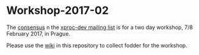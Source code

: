 # Workshop-2017-02

The [consensus](http://markmail.org/search/?q=list%3Axproc-dev#query:list%3Axproc-dev+page:1+mid:tzcj5nlnhj6oczqb+state:results)
n the [xproc-dev mailing list](http://markmail.org/search/?q=list%3Axproc-dev)
is for a two day workshop, 7/8 February 2017, in Prague.

Please use the [wiki](Wiki) in this repository to collect fodder for
the workshop.
